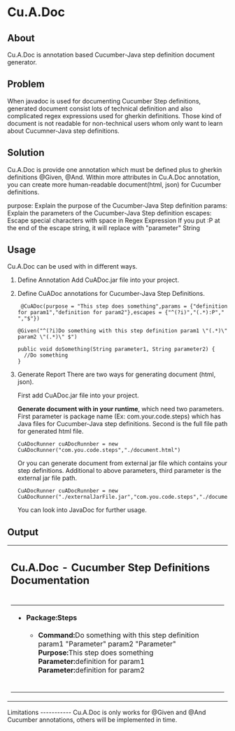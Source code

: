Cu.A.Doc
========

About
-----
Cu.A.Doc is annotation based Cucumber-Java step definition document generator.


Problem
-------
When javadoc is used for documenting Cucumber Step definitions, generated document consist lots of technical definition and also complicated regex expressions used for gherkin definitions.
Those kind of document is not readable for non-technical users whom only want to learn about Cucumner-Java step definitions.

Solution
--------
Cu.A.Doc is provide one annotation which must be defined plus  to gherkin definitions @Given, @And.
Within more attributes in Cu.A.Doc annotation, you can create more human-readable document(html, json) for Cucumber definitions.

purpose: Explain the purpose of the Cucumber-Java Step definition
params: Explain the parameters of the Cucumber-Java Step definition
escapes: Escape special characters with space in Regex Expression
         If you put :P at the end of the escape string, it will replace with "parameter" String


Usage
-----
Cu.A.Doc can be used with in different ways.

1. Define Annotation
   Add CuADoc.jar file into your project.
   
2. Define CuADoc annotations for Cucumber-Java Step Definitions.

   ```
    @CuADoc(purpose = "This step does something",params = {"definition for param1","definition for param2"},escapes = {"^(?i)","(.*):P"," ","$"})
    ```
    ```
    @Given("^(?i)Do something with this step definition param1 \"(.*)\" param2 \"(.*)\" $")
    ```
    ```
    public void doSomething(String parameter1, String parameter2) {
      //Do something
    }
   ```

3. Generate Report
   There are two ways for generating document (html, json).
   
   First add CuADoc.jar file into your project.
   
   **Generate document with in your runtime**, which need two parameters. First parameter is package name (Ex: com.your.code.steps) which has Java files for Cucumber-Java step definitions.
   Second is the full file path for generated html file.
   
   ```
   CuADocRunner cuADocRunnber = new CuADocRunner("com.you.code.steps","./document.html")
   ```
   
   Or you can generate document from external jar file which contains your step definitions. Additional to above parameters, third parameter is the external jar file path.
   
   ```
   CuADocRunner cuADocRunnber = new CuADocRunner("./externalJarFile.jar","com.you.code.steps","./document.html")
   ```
   
   You can look into JavaDoc for further usage.
   
Output
------
<html><head><title>Cu.A.Doc - Cucumber Documentation</title><meta http-equiv="Content-Type" content="text/html; charset=utf-8"/></head><body><table><tr><td><h2>Cu.A.Doc - Cucumber Step Definitions Documentation</h2></td></tr><tr><td><table><tr><td><ul><li><span><b>Package:Steps</b></span><br/><br/><ul><li><span><b>Command:</b></span>Do something with this step definition param1 &quot;Parameter&quot; param2 &quot;Parameter&quot;<br/><span><b>Purpose:</b></span>This step does something<br/><b>Parameter:</b>definition for param1<br/><b>Parameter:</b>definition for param2<br/></li><br/></ul></li></ul></td></tr></table></td></tr></table></body></html>
Limitations
-----------
Cu.A.Doc is only works for @Given and @And Cucumber annotations, others will be implemented in time.
   
   
   
   
